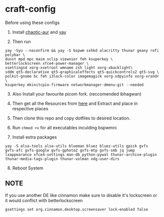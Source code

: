 # craft-config
Before using these configs
1. Install [chaotic-aur](https://aur.chaotic.cx/) and [yay](https://aur.archlinux.org/yay-git.git)

2. Then run
```
yay -Syu --noconfirm && yay -S bspwm sxhkd alacritty thunar geany rofi polybar \
dunst mpd mpc maim xclip viewnior feh ksuperkey \
betterlockscreen xfce4-power-manager \
xsettingsd xorg-xsetroot wmname zsh light xorg-xbacklight\
sddm qt5-declarative qt5-graphicaleffects qt5-quickcontrols2 qt5-svg \
polkit-gnome bc feh i3lock-color imagemagick xorg-xdpyinfo xorg-xrandr \
ksuperkey mkinitcpio-firmware networkmanager-dmenu-git --needed
```
3. Also Install your favourite picom fork. (reccomended ibhagwan)

4. Then get all the Resources from [here](https://www.opencode.net/uzuto/archcraft-res)
and Extract and place in respective places

5. Then clone this repo and copy dotfiles to desired location.

6. Run ```chmod +x``` for all executables inculding bspwmrc
7. Install extra packages
``` 
yay -S alsa-tools alsa-utils blueman bluez bluez-utils gpick gvfs gvfs-afc gvfs-google gvfs-gphoto2 gvfs-mtp gvfs-smb jq jump lxappearance xfce4-settings man-db python-pywal thunar-archive-plugin thunar-media-tags-plugin thunar-volman xdg-user-dirs 
```
8. Reboot System

## NOTE
If you use another DE like cinnamon make sure to disable it's lockscreen or it would conflict with betterlockscreen
```
gsettings set org.cinnamon.desktop.screensaver lock-enabled false
```
